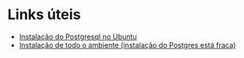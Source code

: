 # Links úteis
* [Instalação do Postgresql no Ubuntu](http://xtremekforever.blogspot.com/2011/05/setup-rails-project-with-postgresql-on.html)
* [Instalação de todo o ambiente (instalação do Postgres está fraca)](http://xtremekforever.blogspot.com/2011/05/setup-rails-project-with-postgresql-on.html)
